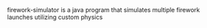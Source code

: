 firework-simulator is a java program that simulates multiple firework launches utilizing custom physics
